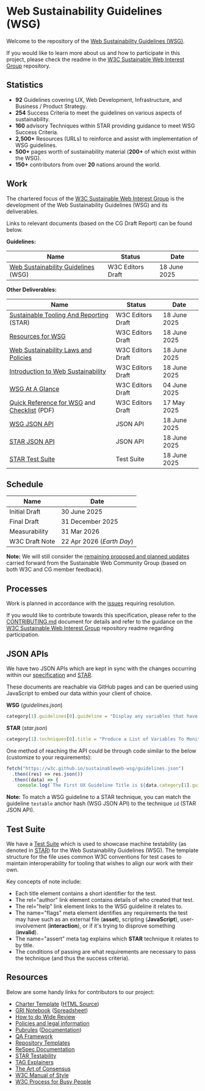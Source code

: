 # Web Sustainability Guidelines (WSG)
Welcome to the repository of the [Web Sustainability Guidelines (WSG)](https://w3c.github.io/sustainableweb-wsg/).

If you would like to learn more about us and how to participate in this project, please check the readme in the [W3C Sustainable Web Interest Group](https://github.com/w3c/sustainableweb-ig) repository.

## Statistics

 - **92** Guidelines covering UX, Web Development, Infrastructure, and Business / Product Strategy.
 - **254** Success Criteria to meet the guidelines on various aspects of sustainability.
 - **160** advisory Techniques within STAR providing guidance to meet WSG Success Criteria.
 - **2,500+** Resources (URLs) to reinforce and assist with implementation of WSG guidelines.
 - **500+** pages worth of sustainability material (**200+** of which exist within the WSG).
 - **150+** contributors from over **20** nations around the world.

## Work

The chartered focus of the [W3C Sustainable Web Interest Group](https://www.w3.org/groups/ig/sustainableweb/) is the development of the Web Sustainability Guidelines (WSG) and its deliverables.

Links to relevant documents (based on the CG Draft Report) can be found below.

**Guidelines:**
<table>
	<thead>
		<tr>
			<th>Name</th>
			<th>Status</th>
			<th>Date</th>
		</tr>
	</thead>
	<tbody>
		<tr>
			<td><a href="https://w3c.github.io/sustainableweb-wsg/">Web Sustainability Guidelines</a> (WSG)</td>
			<td>W3C Editors Draft</td>
			<td>18 June 2025</td>
		</tr>
	</tbody>
</table>

**Other Deliverables:**
<table>
	<thead>
		<tr>
			<th>Name</th>
			<th>Status</th>
			<th>Date</th>
		</tr>
	</thead>
	<tbody>
		<tr>
			<td><a href="https://w3c.github.io/sustainableweb-wsg/star.html">Sustainable Tooling And Reporting</a> (STAR)</td>
			<td>W3C Editors Draft</td>
			<td>18 June 2025</td>
		</tr>
		<tr>
			<td><a href="https://w3c.github.io/sustainableweb-wsg/resources.html">Resources for WSG</a></td>
			<td>W3C Editors Draft</td>
			<td>18 June 2025</td>
		</tr>
		<tr>
			<td><a href="https://w3c.github.io/sustainableweb-wsg/policies.html">Web Sustainability Laws and Policies</a></td>
			<td>W3C Editors Draft</td>
			<td>18 June 2025</td>
		</tr>
		<tr>
			<td><a href="https://w3c.github.io/sustainableweb-wsg/intro.html">Introduction to Web Sustainability</a></td>
			<td>W3C Editors Draft</td>
			<td>18 June 2025</td>
		</tr>
		<tr>
			<td><a href="https://w3c.github.io/sustainableweb-wsg/glance.html">WSG At A Glance</a></td>
			<td>W3C Editors Draft</td>
			<td>04 June 2025</td>
		</tr>
		<tr>
			<td><a href="https://w3c.github.io/sustainableweb-wsg/quickref.html">Quick Reference for WSG</a> and <a href="https://w3c.github.io/sustainableweb-wsg/checklist.pdf">Checklist</a> (PDF)</td>
			<td>W3C Editors Draft</td>
			<td>17 May 2025</td>
		</tr>
		<tr>
			<td><a href="https://w3c.github.io/sustainableweb-wsg/guidelines.json">WSG JSON API</a></td>
			<td>JSON API</td>
			<td>18 June 2025</td>
		</tr>
		<tr>
			<td><a href="https://w3c.github.io/sustainableweb-wsg/star.json">STAR JSON API</a></td>
			<td>JSON API</td>
			<td>18 June 2025</td>
		</tr>
		<tr>
			<td><a href="https://github.com/w3c/sustainableweb-wsg/tree/main/test-suite">STAR Test Suite</a></td>
			<td>Test Suite</td>
			<td>18 June 2025</td>
		</tr>
	</tbody>
</table>

## Schedule
<table>
	<thead>
		<tr>
			<th>Name</th>
			<th>Date</th>
		</tr>
	</thead>
	<tbody>
		<tr>
			<td>Initial Draft</td>
			<td>30 June 2025</td>
		</tr>
		<tr>
			<td>Final Draft</td>
			<td>31 December 2025</td>
		</tr>
		<tr>
			<td>Measurability</td>
			<td>31 Mar 2026</td>
		</tr>
		<tr>
			<td>W3C Draft Note</td>
			<td>22 Apr 2026 (<i>Earth Day</i>)</td>
		</tr>
		<!--
		<tr>
			<td>Horizontal Review</td>
			<td>TBD</td>
		</tr>
		<tr>
			<td>W3C Note</td>
			<td>TBD</td>
		</tr>
		<tr>
			<td>W3C Statement</td>
			<td>TBD</td>
		</tr>
		-->
	</tbody>
</table>

**Note:** We will still consider the [remaining proposed and planned updates](https://docs.google.com/presentation/d/1dcuSMLcAF8jTHNCovOfs31zrjCr3rtrwzTXRLSy3lAk/edit?usp=sharing) carried forward from the Sustainable Web Community Group (based on both W3C and CG member feedback).

## Processes

Work is planned in accordance with the [issues](https://github.com/w3c/sustainableweb-wsg/issues) requiring resolution.

If you would like to contribute towards this specification, please refer to the [CONTRIBUTING.md](IG-CONTRIBUTING.md) document for details and refer to the guidance on the [W3C Sustainable Web Interest Group](https://github.com/w3c/sustainableweb-ig) repository readme regarding participation.

## JSON APIs

We have two JSON APIs which are kept in sync with the changes occurring within our [specification](https://w3c.github.io/sustainableweb-wsg/guidelines.json) and [STAR](https://w3c.github.io/sustainableweb-wsg/star.json).

These documents are reachable via GitHub pages and can be queried using JavaScript to embed our data within your client of choice.

**WSG** (*guidelines.json*)
```js
category[1].guidelines[0].guideline = "Display any variables that have a negative impact on your project"
```
**STAR** (*star.json*)
```js
category[1].techniques[0].title = "Produce a List of Variables To Monitor for Sustainability Impacts"
```

One method of reaching the API could be through code similar to the below (customize to your requirements):

```js
fetch("https://w3c.github.io/sustainableweb-wsg/guidelines.json")
  .then((res) => res.json())
  .then((data) => {
    console.log(`The First UX Guideline Title is ${data.category[1].guidelines[0].guideline}`); });
```

**Note:** To match a WSG guideline to a STAR technique, you can match the guideline `testable` anchor hash (WSG JSON API) to the technique `id` (STAR JSON API).

## Test Suite

We have a [Test Suite](https://github.com/w3c/sustainableweb-wsg/tree/main/test-suite) which is used to showcase machine testability (as denoted in [STAR](https://w3c.github.io/sustainableweb-wsg/star.html)) for the Web Sustainability Guidelines (WSG). The template structure for the file uses common W3C conventions for test cases to maintain interoperability for tooling that wishes to align our work with their own.

Key concepts of note include:
- Each title element contains a short identifier for the test.
- The rel="author" link element contains details of who created that test.
- The rel="help" link element links to the WSG guideline it relates to.
- The name="flags" meta element identifies any requirements the test may have such as an external file (**asset**), scripting (**JavaScript**), user-involvement (**interaction**), or if it's trying to disprove something (**invalid**).
- The name="assert" meta tag explains which **STAR** technique it relates to by title.
- The conditions of passing are what requirements are necessary to pass the technique (and thus the success criteria).

## Resources

Below are some handy links for contributors to our project:

 - [Charter Template](https://w3c.github.io/charter-drafts/charter-template.html) ([HTML Source](https://github.com/w3c/charter-drafts/blob/gh-pages/charter-template.html))
 - [GRI Notebook](GRI.ipynb) ([Spreadsheet](https://docs.google.com/spreadsheets/d/12nGydnSv24fvmvCM-665_pFGPG9u3RgTwe1sCz4eiGk/edit?usp=sharing))
 - [How to do Wide Review](https://www.w3.org/Guide/documentreview/)
 - [Policies and legal information](https://www.w3.org/policies/)
 - [Pubrules](https://www.w3.org/pubrules/) ([Documentation](https://www.w3.org/pubrules/doc/))
 - [QA Framework](https://www.w3.org/TR/qaframe-spec/)
 - [Repository Templates](https://github.com/w3c/ash-nazg/tree/master/templates)
 - [ReSpec Documentation](https://respec.org/docs/)
 - [STAR Testability](https://docs.google.com/spreadsheets/d/1DKfIdm0mHkyzTVv41hogUdh41SnLkk9Uwkc8Nm6bqD4/edit?usp=sharing)
 - [TAG Explainers](https://tag.w3.org/explainers/)
 - [The Art of Consensus](https://www.w3.org/Guide/)
 - [W3C Manual of Style](https://www.w3.org/Guide/manual-of-style/)
 - [W3C Process for Busy People](https://github.com/w3c/wg-effectiveness/blob/main/process.md)
